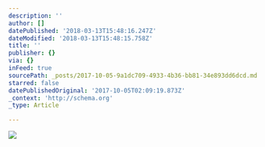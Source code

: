 ```yaml
---
description: ''
author: []
datePublished: '2018-03-13T15:48:16.247Z'
dateModified: '2018-03-13T15:48:15.758Z'
title: ''
publisher: {}
via: {}
inFeed: true
sourcePath: _posts/2017-10-05-9a1dc709-4933-4b36-bb81-34e893dd6dcd.md
starred: false
datePublishedOriginal: '2017-10-05T02:09:19.873Z'
_context: 'http://schema.org'
_type: Article

---
```

![](https://the-grid-user-content.s3-us-west-2.amazonaws.com/83726aff-1404-489b-b14f-8bc51762f9a0.jpg)